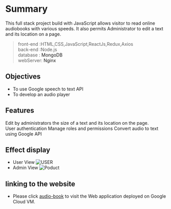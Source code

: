 # Summary 
This full stack project build with JavaScript allows visitor to read online audiobooks with various speeds. 
It also permits Administrator to edit a text and its location on a page. 
> front-end :HTML,CSS,JavaScript,ReactJs,Redux,Axios</br>
> back-end :Node.js</br>
> database : <a herf='https://www.mongodb.com/'>MongoDB</a></br>
> webServer: <a herf='https://www.nginx.com/'>Nginx</a>
## Objectives 
- To use Google speech to text API 
- To develop an audio player 
## Features
Edit by administrators the size of a text and its location on the page.  
User authentication 
Manage roles and permissions 
Convert audio to text using Google API 
## Effect display 
- User View
![USER](https://github.com/feixiangdjames/readingbook/blob/main/img/bookuser.gif)
- Admin View
![Poduct](https://github.com/feixiangdjames/readingbook/blob/main/img/bookadmin1.gif)
## linking to the website
- Please click [audio-book](http://readbook.myprojectcms.tk/#/) to visit the Web application deployed on Google Cloud VM.
